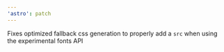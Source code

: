 ```yaml
---
'astro': patch
---
```


Fixes optimized fallback css generation to properly add a `src` when using the experimental fonts API

